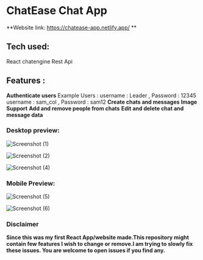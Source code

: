 # ChatEase Chat App

**Website link: https://chatease-app.netlify.app/ **

## Tech used: 
React
chatengine
Rest Api

## Features :
**Authenticate users**
Example Users : username : Leader , Password : 12345
                username : sam_col , Password : sam12
**Create chats and messages**
**Image Support**
**Add and remove people from chats**
**Edit and delete chat and message data**


### Desktop preview:
![Screenshot (1)](https://user-images.githubusercontent.com/92269596/217229524-4722b3c7-f109-4c70-8f0d-bbf51e2b87f2.png)

![Screenshot (2)](https://user-images.githubusercontent.com/92269596/217229634-a30925d8-bc0a-4ed2-aecb-677061598924.png)

![Screenshot (4)](https://user-images.githubusercontent.com/92269596/217229711-2f5ec90d-3043-40d9-bbb0-a35ba30439f0.png)

### Mobile Preview:
![Screenshot (5)](https://user-images.githubusercontent.com/92269596/217230282-bcb37bfe-8b24-4e99-8c18-6141f98dd053.png)

![Screenshot (6)](https://user-images.githubusercontent.com/92269596/217230320-b986f109-6a5c-45f4-b04a-2cd0935546b5.png)


### Disclaimer
**Since this was my first React App/website made.This repository might contain few features I wish to change or remove.I am trying to slowly fix these issues. You are welcome to open issues if you find any.**
